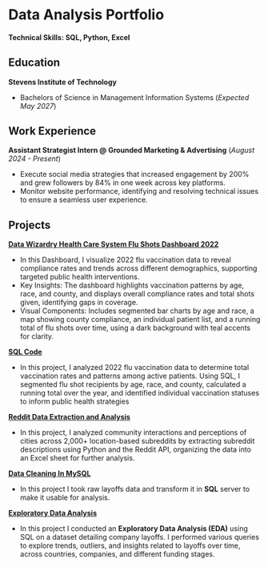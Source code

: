 # Data Analysis Portfolio

#### **Technical Skills: SQL, Python, Excel**

## Education
**Stevens Institute of Technology**
- Bachelors of Science in Management Information Systems (_Expected May 2027_)

## Work Experience
**Assistant Strategist Intern @ Grounded Marketing & Advertising** (_August 2024 - Present_)
- Execute social media strategies that increased engagement by 200% and grew followers by 84% in one week across key platforms.
- Monitor website performance, identifying and resolving technical issues to ensure a seamless user experience.

## Projects
[**Data Wizardry Health Care System Flu Shots Dashboard 2022**](https://github.com/jordanbaluyot/jordanbaluyot.github.io/blob/main/Data%20Wizardry%20Health%20Care%20System%20Flu%20Shots%202022%20Dashboard.twbx)
- In this Dashboard, I visualize 2022 flu vaccination data to reveal compliance rates and trends across different demographics, supporting targeted public health interventions.
- Key Insights: The dashboard highlights vaccination patterns by age, race, and county, and displays overall compliance rates and total shots given, identifying gaps in coverage.
- Visual Components: Includes segmented bar charts by age and race, a map showing county compliance, an individual patient list, and a running total of flu shots over time, using a dark background with teal accents for clarity.

[**SQL Code**](https://github.com/jordanbaluyot/jordanbaluyot.github.io/blob/main/SQL%20Flu%20Shots%20Data%20Organization.sql)
- In this project, I analyzed 2022 flu vaccination data to determine total vaccination rates and patterns among active patients. Using SQL, I segmented flu shot recipients by age, race, and county, calculated a running total over the year, and identified individual vaccination statuses to inform public health strategies

[**Reddit Data Extraction and Analysis**](https://github.com/jordanbaluyot/portfolio/blob/main/PRAW%20Integration%20Task.py)
- In this project, I analyzed community interactions and perceptions of cities across 2,000+ location-based subreddits by extracting subreddit descriptions using Python and the Reddit API, organizing the data into an Excel sheet for further analysis.

[**Data Cleaning In MySQL**](https://github.com/jordanbaluyot/jordanbaluyot.github.io/blob/main/Data%20Cleaning%20in%20MySQL.sql)
- In this project I took raw layoffs data and transform it in **SQL** server to make it usable for analysis.

[**Exploratory Data Analysis**](https://github.com/jordanbaluyot/jordanbaluyot.github.io/blob/main/Exploratory%20Data%20Analysis.sql)
- In this project I conducted an **Exploratory Data Analysis (EDA)** using SQL on a dataset detailing company layoffs. I performed various queries to explore trends, outliers, and insights related to layoffs over time, across countries, companies, and different funding stages.
